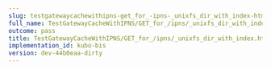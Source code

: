 ```yaml
---
slug: testgatewaycachewithipns-get_for_-ipns-_unixfs_dir_with_index-html_succeeds
full_name: TestGatewayCacheWithIPNS/GET_for_/ipns/_unixfs_dir_with_index.html_succeeds
outcome: pass
title: TestGatewayCacheWithIPNS/GET_for_/ipns/_unixfs_dir_with_index.html_succeeds
implementation_id: kubo-bis
version: dev-44b0eaa-dirty
---
```


